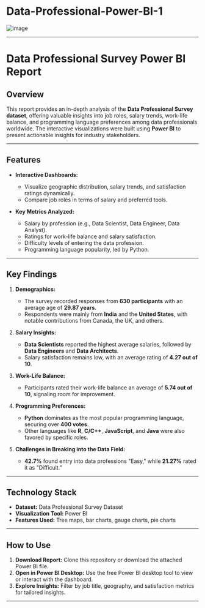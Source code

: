 # Data-Professional-Power-BI-1
![image](https://github.com/user-attachments/assets/ffe46b72-5812-44a3-a265-02087d870244)


---  

# Data Professional Survey Power BI Report  

## Overview  
This report provides an in-depth analysis of the **Data Professional Survey dataset**, offering valuable insights into job roles, salary trends, work-life balance, and programming language preferences among data professionals worldwide. The interactive visualizations were built using **Power BI** to present actionable insights for industry stakeholders.  

---  

## Features  
- **Interactive Dashboards:**  
  - Visualize geographic distribution, salary trends, and satisfaction ratings dynamically.  
  - Compare job roles in terms of salary and preferred tools.  

- **Key Metrics Analyzed:**  
  - Salary by profession (e.g., Data Scientist, Data Engineer, Data Analyst).  
  - Ratings for work-life balance and salary satisfaction.  
  - Difficulty levels of entering the data profession.  
  - Programming language popularity, led by Python.

---  

## Key Findings  
1. **Demographics:**  
   - The survey recorded responses from **630 participants** with an average age of **29.87 years**.  
   - Respondents were mainly from **India** and the **United States**, with notable contributions from Canada, the UK, and others.  

2. **Salary Insights:**  
   - **Data Scientists** reported the highest average salaries, followed by **Data Engineers** and **Data Architects**.  
   - Salary satisfaction remains low, with an average rating of **4.27 out of 10**.  

3. **Work-Life Balance:**  
   - Participants rated their work-life balance an average of **5.74 out of 10**, signaling room for improvement.  

4. **Programming Preferences:**  
   - **Python** dominates as the most popular programming language, securing over **400 votes**.  
   - Other languages like **R**, **C/C++**, **JavaScript**, and **Java** were also favored by specific roles.  

5. **Challenges in Breaking into the Data Field:**  
   - **42.7%** found entry into data professions "Easy," while **21.27%** rated it as "Difficult."  

---  

## Technology Stack  
- **Dataset:** Data Professional Survey Dataset  
- **Visualization Tool:** Power BI  
- **Features Used:** Tree maps, bar charts, gauge charts, pie charts  

---  

## How to Use  
1. **Download Report:** Clone this repository or download the attached Power BI file.  
2. **Open in Power BI Desktop:** Use the free Power BI desktop tool to view or interact with the dashboard.  
3. **Explore Insights:** Filter by job title, geography, and satisfaction metrics for tailored insights.  

---  

